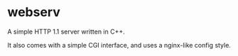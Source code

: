 # webserv

A simple HTTP 1.1 server written in C++. 

It also comes with a simple CGI interface, and uses a nginx-like config style.
